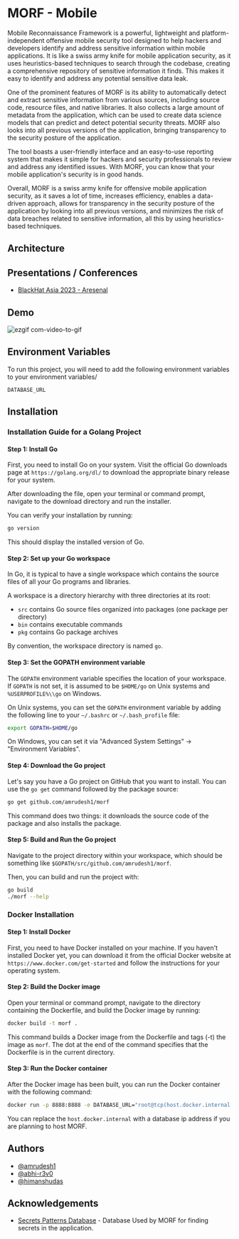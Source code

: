 
# MORF - Mobile

Mobile Reconnaissance Framework is a powerful, lightweight and platform-independent offensive mobile security tool designed to help hackers and developers identify and address sensitive information within mobile applications. It is like a swiss army knife for mobile application security, as it uses heuristics-based techniques to search through the codebase, creating a comprehensive repository of sensitive information it finds. This makes it easy to identify and address any potential sensitive data leak.

One of the prominent features of MORF is its ability to automatically detect and extract sensitive information from various sources, including source code, resource files, and native libraries. It also collects a large amount of metadata from the application, which can be used to create data science models that can predict and detect potential security threats. MORF also looks into all previous versions of the application, bringing transparency to the security posture of the application.

The tool boasts a user-friendly interface and an easy-to-use reporting system that makes it simple for hackers and security professionals to review and address any identified issues. With MORF, you can know that your mobile application's security is in good hands.

Overall, MORF is a swiss army knife for offensive mobile application security, as it saves a lot of time, increases efficiency, enables a data-driven approach, allows for transparency in the security posture of the application by looking into all previous versions, and minimizes the risk of data breaches related to sensitive information, all this by using heuristics-based techniques.


## Architecture


## Presentations / Conferences

- [BlackHat Asia 2023 - Aresenal](https://www.blackhat.com/asia-23/arsenal/schedule/#morf---mobile-reconnaissance-framework-31292) 
## Demo

![ezgif com-video-to-gif](https://github.com/amrudesh1/MORF/assets/20198748/1fec6d18-e279-4a8a-b63c-01a1d66c20a2)


## Environment Variables

To run this project, you will need to add the following environment variables to your environment variables/

`DATABASE_URL`


## Installation

### Installation Guide for a Golang Project

#### Step 1: Install Go

First, you need to install Go on your system. Visit the official Go downloads page at `https://golang.org/dl/` to download the appropriate binary release for your system.

After downloading the file, open your terminal or command prompt, navigate to the download directory and run the installer.

You can verify your installation by running:

``` bash
go version
```

This should display the installed version of Go.

#### Step 2: Set up your Go workspace

In Go, it is typical to have a single workspace which contains the source files of all your Go programs and libraries.

A workspace is a directory hierarchy with three directories at its root:

- `src` contains Go source files organized into packages (one package per directory)
- `bin` contains executable commands
- `pkg` contains Go package archives

By convention, the workspace directory is named `go`.

#### Step 3: Set the GOPATH environment variable

The `GOPATH` environment variable specifies the location of your workspace. If `GOPATH` is not set, it is assumed to be `$HOME/go` on Unix systems and `%USERPROFILE%\\go` on Windows.

On Unix systems, you can set the `GOPATH` environment variable by adding the following line to your `~/.bashrc` or `~/.bash_profile` file:

```bash
export GOPATH=$HOME/go
```

On Windows, you can set it via "Advanced System Settings" -> "Environment Variables".

#### Step 4: Download the Go project

Let's say you have a Go project on GitHub that you want to install. You can use the `go get` command followed by the package source:

```bash
go get github.com/amrudesh1/morf
```

This command does two things: it downloads the source code of the package and also installs the package.

#### Step 5: Build and Run the Go project

Navigate to the project directory within your workspace, which should be something like `$GOPATH/src/github.com/amrudesh1/morf`.

Then, you can build and run the project with:

```bash
go build
./morf --help
```

### Docker Installation

#### Step 1: Install Docker

First, you need to have Docker installed on your machine. If you haven't installed Docker yet, you can download it from the official Docker website at `https://www.docker.com/get-started` and follow the instructions for your operating system.

#### Step 2: Build the Docker image

Open your terminal or command prompt, navigate to the directory containing the Dockerfile, and build the Docker image by running:

```bash 
docker build -t morf .

```

This command builds a Docker image from the Dockerfile and tags (-t) the image as `morf`. The dot at the end of the command specifies that the Dockerfile is in the current directory.


#### Step 3: Run the Docker container

After the Docker image has been built, you can run the Docker container with the following command:

```bash
docker run -p 8888:8888 -e DATABASE_URL="root@tcp(host.docker.internal:3306)/Secrets?charset=utf8mb4&parseTime=True&loc=Local"  -it secscan
```

You can replace the ```host.docker.internal``` with a database ip address if you are planning to host MORF. 





## Authors

- [@amrudesh1](https://www.github.com/amrudesh1)
- [@abhi-r3v0](https://www.github.com/abhi-r3v0)
- [@himanshudas](https://github.com/himanshudas)


## Acknowledgements

 - [Secrets Patterns Database](https://github.com/mazen160/secrets-patterns-db) - Database Used by MORF for finding secrets in the application.
